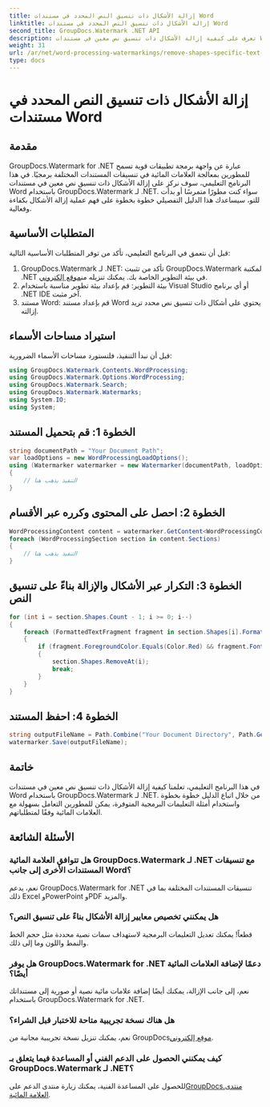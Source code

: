 ```yaml
---
title: إزالة الأشكال ذات تنسيق النص المحدد في مستندات Word
linktitle: إزالة الأشكال ذات تنسيق النص المحدد في مستندات Word
second_title: GroupDocs.Watermark .NET API
description: تعرف على كيفية إزالة الأشكال ذات تنسيق نص معين في مستندات Word باستخدام GroupDocs.Watermark لـ .NET. اتبع دليلنا للتعامل الفعال مع العلامات المائية.
weight: 31
url: /ar/net/word-processing-watermarkings/remove-shapes-specific-text-formatting-word-docs/
type: docs
---
```

# إزالة الأشكال ذات تنسيق النص المحدد في مستندات Word

## مقدمة
GroupDocs.Watermark for .NET عبارة عن واجهة برمجة تطبيقات قوية تسمح للمطورين بمعالجة العلامات المائية في تنسيقات المستندات المختلفة برمجيًا. في هذا البرنامج التعليمي، سوف نركز على إزالة الأشكال ذات تنسيق نص معين في مستندات Word باستخدام GroupDocs.Watermark لـ .NET. سواء كنت مطورًا متمرسًا أو بدأت للتو، سيساعدك هذا الدليل التفصيلي خطوة بخطوة على فهم عملية إزالة الأشكال بكفاءة وفعالية.
## المتطلبات الأساسية
قبل أن نتعمق في البرنامج التعليمي، تأكد من توفر المتطلبات الأساسية التالية:
1.  GroupDocs.Watermark لـ .NET: تأكد من تثبيت GroupDocs.Watermark لمكتبة .NET في بيئة التطوير الخاصة بك. يمكنك تنزيله من[موقع إلكتروني](https://releases.groupdocs.com/Watermark/net/).
2. بيئة التطوير: قم بإعداد بيئة تطوير مناسبة باستخدام Visual Studio أو أي برنامج .NET IDE آخر مثبت.
3. مستند Word: قم بإعداد مستند Word يحتوي على أشكال ذات تنسيق نص محدد تريد إزالته.

## استيراد مساحات الأسماء
قبل أن نبدأ التنفيذ، فلنستورد مساحات الأسماء الضرورية:
```csharp
using GroupDocs.Watermark.Contents.WordProcessing;
using GroupDocs.Watermark.Options.WordProcessing;
using GroupDocs.Watermark.Search;
using GroupDocs.Watermark.Watermarks;
using System.IO;
using System;
```
## الخطوة 1: قم بتحميل المستند
```csharp
string documentPath = "Your Document Path";
var loadOptions = new WordProcessingLoadOptions();
using (Watermarker watermarker = new Watermarker(documentPath, loadOptions))
{
    // التنفيذ يذهب هنا
}
```
## الخطوة 2: احصل على المحتوى وكرره عبر الأقسام
```csharp
WordProcessingContent content = watermarker.GetContent<WordProcessingContent>();
foreach (WordProcessingSection section in content.Sections)
{
    // التنفيذ يذهب هنا
}
```
## الخطوة 3: التكرار عبر الأشكال والإزالة بناءً على تنسيق النص
```csharp
for (int i = section.Shapes.Count - 1; i >= 0; i--)
{
    foreach (FormattedTextFragment fragment in section.Shapes[i].FormattedTextFragments)
    {
        if (fragment.ForegroundColor.Equals(Color.Red) && fragment.Font.FamilyName == "Arial")
        {
            section.Shapes.RemoveAt(i);
            break;
        }
    }
}
```
## الخطوة 4: احفظ المستند
```csharp
string outputFileName = Path.Combine("Your Document Directory", Path.GetFileName(documentPath));
watermarker.Save(outputFileName);
```

## خاتمة
في هذا البرنامج التعليمي، تعلمنا كيفية إزالة الأشكال ذات تنسيق نص معين في مستندات Word باستخدام GroupDocs.Watermark لـ .NET. من خلال اتباع الدليل خطوة بخطوة واستخدام أمثلة التعليمات البرمجية المتوفرة، يمكن للمطورين التعامل بسهولة مع العلامات المائية وفقًا لمتطلباتهم.
## الأسئلة الشائعة
### هل تتوافق العلامة المائية GroupDocs.Watermark لـ .NET مع تنسيقات المستندات الأخرى إلى جانب Word؟
نعم، يدعم GroupDocs.Watermark for .NET تنسيقات المستندات المختلفة بما في ذلك Excel وPowerPoint وPDF والمزيد.
### هل يمكنني تخصيص معايير إزالة الأشكال بناءً على تنسيق النص؟
قطعاً! يمكنك تعديل التعليمات البرمجية لاستهداف سمات نصية محددة مثل حجم الخط والنمط واللون وما إلى ذلك.
### هل يوفر GroupDocs.Watermark for .NET دعمًا لإضافة العلامات المائية أيضًا؟
نعم، إلى جانب الإزالة، يمكنك أيضًا إضافة علامات مائية نصية أو صورية إلى مستنداتك باستخدام GroupDocs.Watermark for .NET.
### هل هناك نسخة تجريبية متاحة للاختبار قبل الشراء؟
 نعم، يمكنك تنزيل نسخة تجريبية مجانية من GroupDocs[موقع إلكتروني](https://releases.groupdocs.com/).
### كيف يمكنني الحصول على الدعم الفني أو المساعدة فيما يتعلق بـ GroupDocs.Watermark لـ .NET؟
 للحصول على المساعدة الفنية، يمكنك زيارة منتدى الدعم على[GroupDocs.منتدى العلامة المائية](https://forum.groupdocs.com/c/watermark/19).